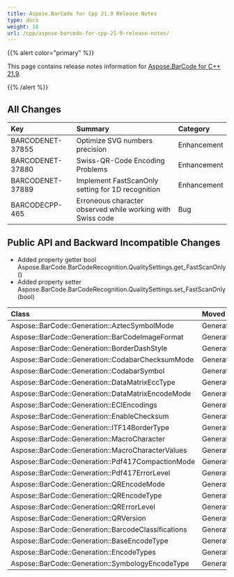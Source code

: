```yaml
---
title: Aspose.BarCode for Cpp 21.9 Release Notes
type: docs
weight: 10
url: /cpp/aspose-barcode-for-cpp-21-9-release-notes/
---
```


{{% alert color="primary" %}} 

This page contains release notes information for [Aspose.BarCode for C++ 21.9](https://releases.aspose.com/barcode/cpp/new-releases/aspose.barcode-for-c---21.9/).

{{% /alert %}} 
## **All Changes**

|**Key**|**Summary**|**Category**|
| :- | :- | :- |
|BARCODENET-37855|Optimize SVG numbers precision|Enhancement|
|BARCODENET-37880|Swiss-QR-Code Encoding Problems|Enhancement|
|BARCODENET-37889|Implement FastScanOnly setting for 1D recognition|Enhancement|
|BARCODECPP-465|Erroneous character observed while working with Swiss code|Bug|

## **Public API and Backward Incompatible Changes**
- Added property getter bool Aspose.BarCode.BarCodeRecognition.QualitySettings.get_FastScanOnly()
- Added property setter Aspose.BarCode.BarCodeRecognition.QualitySettings.set_FastScanOnly(bool)

|**Class**|**Moved from**|**Moved to**|
| :- | :- | :- |
|Aspose::BarCode::Generation::AztecSymbolMode|Generation/AztecSymbolMode.h|BarCode.Generation/GenerationParameters/AztecSymbolMode.h|
|Aspose::BarCode::Generation::BarCodeImageFormat|Generation/BarCodeImageFormat.h|BarCode.Generation/GenerationParameters/BarCodeImageFormat.h|
|Aspose::BarCode::Generation::BorderDashStyle|Generation/BorderDashStyle.h|BarCode.Generation/GenerationParameters/BorderDashStyle.h|
|Aspose::BarCode::Generation::CodabarChecksumMode|Generation/CodabarChecksumMode.h|BarCode.Generation/GenerationParameters/CodabarChecksumMode.h|
|Aspose::BarCode::Generation::CodabarSymbol|Generation/CodaBarSymbol.h|BarCode.Generation/GenerationParameters/CodaBarSymbol.h|
|Aspose::BarCode::Generation::DataMatrixEccType|Generation/DataMatrixEccType.h|BarCode.Generation/GenerationParameters/DataMatrixEccType.h|
|Aspose::BarCode::Generation::DataMatrixEncodeMode|Generation/DataMatrixEncodeMode.h|BarCode.Generation/GenerationParameters/DataMatrixEncodeMode.h|
|Aspose::BarCode::Generation::ECIEncodings|Generation/ECIEncodings.h|BarCode.Generation/GenerationParameters/ECIEncodings.h|
|Aspose::BarCode::Generation::EnableChecksum|Generation/EnableChecksum.h|BarCode.Generation/GenerationParameters/EnableChecksum.h|
|Aspose::BarCode::Generation::ITF14BorderType|Generation/ITF14BorderType.h|BarCode.Generation/GenerationParameters/ITF14BorderType.h|
|Aspose::BarCode::Generation::MacroCharacter|Generation/MacroCharacter.h|BarCode.Generation/GenerationParameters/MacroCharacter.h|
|Aspose::BarCode::Generation::MacroCharacterValues|Generation/MacroCharacter.h|BarCode.Generation/GenerationParameters/MacroCharacter.h|
|Aspose::BarCode::Generation::Pdf417CompactionMode|Generation/Pdf417CompactionMode.h|BarCode.Generation/GenerationParameters/Pdf417CompactionMode.h|
|Aspose::BarCode::Generation::Pdf417ErrorLevel|Generation/Pdf417ErrorLevel.h|BarCode.Generation/GenerationParameters/Pdf417ErrorLevel.h|
|Aspose::BarCode::Generation::QREncodeMode|Generation/QREncodeMode.h|BarCode.Generation/GenerationParameters/QREncodeMode.h|
|Aspose::BarCode::Generation::QREncodeType|Generation/QREncodeType.h|BarCode.Generation/GenerationParameters/QREncodeType.h|
|Aspose::BarCode::Generation::QRErrorLevel|Generation/QRErrorLevel.h|BarCode.Generation/GenerationParameters/QRErrorLevel.h|
|Aspose::BarCode::Generation::QRVersion|Generation/QRVersion.h|BarCode.Generation/GenerationParameters/QRVersion.h|
|Aspose::BarCode::Generation::BarcodeClassifications|Generation/EncodeTypes/BarcodeClassifications.h|BarCode.Generation/EncodeTypes/BarcodeClassifications.h|
|Aspose::BarCode::Generation::BaseEncodeType|Generation/EncodeTypes/BaseEncodeType.h|BarCode.Generation/EncodeTypes/BaseEncodeType.h|
|Aspose::BarCode::Generation::EncodeTypes|Generation/EncodeTypes/EncodeTypes.h|BarCode.Generation/EncodeTypes/EncodeTypes.h|
|Aspose::BarCode::Generation::SymbologyEncodeType|Generation/EncodeTypes/SymbologyEncodeType.h|BarCode.Generation/EncodeTypes/SymbologyEncodeType.h|
